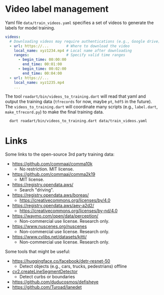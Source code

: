 # Video label management

Yaml file `data/train_videos.yaml` specifies a set of videos to generate the
labels for model training.
```yaml
videos:
  # Downloading videos may require authentications (e.g., Google drive).
  - url: https://...        # Where to download the video
    local_name: xyz1234.mp4 # Local name after downloading
    ranges:                 # Specify valid time ranges
      - begin_time: 00:00:00
        end_time: 00:01:00
      - begin_time: 00:02:00
        end_time: 00:04:00
  - url: https://...
    local_name: xyz1235.mp4
    ...
```

The tool `roadart/bin/videos_to_training.dart` will read that yaml and output
the training data (`tfrecords` for now, maybe `pt`, `hdf5` in the future).
The `videos_to_training.dart` will coordinate many scripts (e.g., `label.dart`,
`make_tfrecord.py`) to make the final training data.
```bash
  dart roadart/bin/videos_to_training.dart data/train_videos.yaml
```

# Links

Some links to the open-source 3rd party training data:
- https://github.com/commaai/comma10k
  - No restriction. MIT license.
- https://github.com/commaai/comma2k19
  - MIT license.
- https://registry.opendata.aws/
  - Search "driving".
- https://registry.opendata.aws/boreas/
  - https://creativecommons.org/licenses/by/4.0
- https://registry.opendata.aws/aev-a2d2/
  - https://creativecommons.org/licenses/by-nd/4.0
- https://waymo.com/open/data/perception/
  - Non-commercial use license. Research only.
- https://www.nuscenes.org/nuscenes
  - Non-commercial use license. Research only.
- https://www.cvlibs.net/datasets/kitti/
  - Non-commercial use license. Research only.

Some tools that might be useful:
- https://huggingface.co/facebook/detr-resnet-50
  - Detect objects (e.g., cars, trucks, pedestrians) offline
- [cv2.createLineSegmentDetector][1]
  - Detect curbs or boundaries
- https://github.com/duducosmos/defisheye
- https://github.com/Turoad/lanedet

[1]: https://docs.opencv.org/3.4/db/d73/classcv_1_1LineSegmentDetector.html
